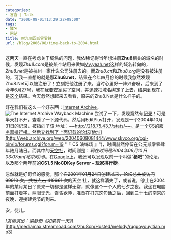 ```yaml
---
categories:
- 言吾 | Talk
date: "2006-08-01T13:29:22+08:00"
tags:
- 域名
- 网站
title: 时光倒回贰零零肆
url: /blog/2006/08/time-back-to-2004.html
---
```

这两天一直在考虑关于域名的问题，我依稀记得当年想注册**Zhu8**相关的域名的时候，发现*Zhu8.com*是被某个站用来做如[My.yeah.net](http://my.yeah.net/ "网易域名转向")这样的域名转向的，*Zhu8.net*是被杭州一家什么公司注册去的。而*Zhu8.cn*和*Zhu8.org*是没有被注册的，可我一直想的就是那**Zhu8.net**，结果在今年四月份的时候我忽然发现Zhu8.Net可以被注册了！立刻把他注册了来，当时心里好一阵兴奋呀，后来到了今年6月27号，我在[我要安家](http://www.512j.com/ "我要安家")买了空间，并迅速把域名绑定了上去，结果到现在，是[这个][1]结果。今天忽然想起来去看看，原来的Zhu8.Net是什么样子的。

<!--more-->

好在我们有这么一个好东西：[Internet Archive](http://web.archive.org/collections/web.html "The Internet Archive Wayback Machine puts the history of the World Wide Web at your fingertips.")。<span class="right">![The Internet Archive Wayback Machine](/images/waybackmachine.png "The Internet Archive Wayback Machine")</span>
尝试了一下，发现竟然有[记录](http://web.archive.org/web/20050202165727/http://chenjun.com// "Feb 02, 2005")！可是半天打不开，查看了一下源代码，然后用EditPlus打开，发现是一个2004年10月31日的记录，被指向了[该](http://mediamax.streamload.com/zhu8cn/Hosted/web/Noname1.html "CS 1.5 NoCDKey Server&玩家排行榜")
地址：~~http://218.75.43.7/stats/~~。是一个CS的服务器排行榜。然后又找到了上面记载的论坛[地址](http://web.archive.org/web/20040608081444/www.skyco.org/cgi-bin/lb/forums.cgi?forum=19 "『 CS 演练场 』")，时间赫然停留在公元贰零零肆年陆月陆日。而其中的[天空社](http://web.archive.org/web/20040609190650/www.skyco.org/cgi-bin/lb/leoboard.cgi "天空 社")，时间则是：*现在时间是2004年06月10日 03:07am(北京时间)*。在[Google](http://www.google.com/search?hl=zh-CN&newwindow=1&q=site%3A218.75.43.7&lr= "site:218.75.43.7&Google 搜索")上，我还可以发现以前一个叫做”**猪吧**“的论坛，以及那个两年前的**CS1.5 NoCDKey Server – 玩家排行榜**。

忽然就是好奇怪的感觉，那个~~自2001年01月24日创建以来，论坛总共被访问 99910 次，共被点击 419661 次~~的天空
社，就这样消失了，或者说，停止在2004年的某月某日？原来一切都是这样无常，就像这个一个人的七夕之夜。我坐在电脑前面打着字，两眼无光，昏昏欲睡，准备在打完这句话之后，回到三十七的南京的夜晚，迎接建党节的到来。

安，徒儿。

*[友情演出：梁静茹《如果有一天》]*[http://mediamax.streamload.com/zhu8cn/Hosted/melody/ruguoyouyitian.mp3]

 [1]: https://zhu8.net/blog/2006/07/google-ban-zhu8-net.html "我被Google封了？"